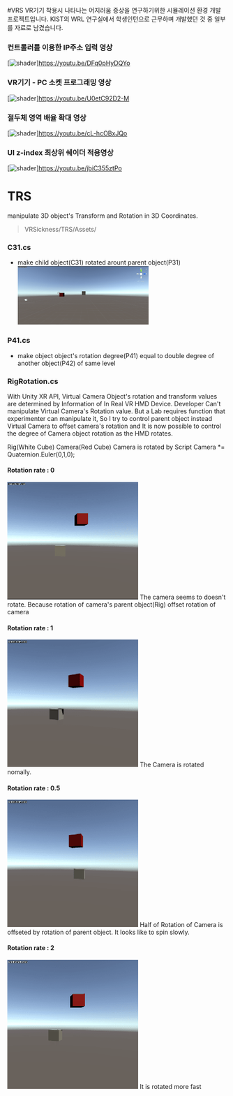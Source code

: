 #VRS
VR기기 착용시 나타나는 어지러움 증상을 연구하기위한 시뮬레이션 환경 개발 프로젝트입니다.
KIST의 WRL 연구실에서 학생인턴으로 근무하며 개발했던 것 중 일부를 자료로 남겼습니다.

### 컨트롤러를 이용한 IP주소 입력 영상  
[![shader](https://youtu.be/DFq0pHyDQYo/0.jpg)]https://youtu.be/DFq0pHyDQYo  
### VR기기 - PC 소켓 프로그래밍 영상  
[![shader](https://youtu.be/U0etC92D2-M/0.jpg)]https://youtu.be/U0etC92D2-M  
### 절두체 영역 배율 확대 영상  
[![shader](https://youtu.be/cL-hcOBxJQo/0.jpg)]https://youtu.be/cL-hcOBxJQo  
### UI z-index 최상위 쉐이더 적용영상  
[![shader](https://youtu.be/jbiC355ztPo/0.jpg)]https://youtu.be/jbiC355ztPo  


# TRS
manipulate 3D object's Transform and Rotation in 3D Coordinates.

> VRSickness/TRS/Assets/

### C31.cs  
* make child object(C31) rotated arount parent object(P31)  
	<img src = "Res/C31.gif" width = "300"/>
    
### P41.cs
* make object object's rotation degree(P41) equal to double degree of another object(P42) of same level

### RigRotation.cs  
 With Unity XR API, Virtual Camera Object's rotation and transform values are determined by Information of In Real VR HMD Device. Developer Can't manipulate Virtual Camera's Rotation value. But a Lab requires function that experimenter can manipulate it, So I try to control parent object instead Virtual Camera to offset camera's rotation and It is now possible to control the degree of Camera object rotation as the HMD rotates.

Rig(White Cube)
	Camera(Red Cube)
Camera is rotated by Script
	Camera *= Quaternion.Euler(0,1,0);
#### Rotation rate : 0
<img src = "Res/RigRotation_0.gif" width = "300" />
The camera seems to doesn't rotate. Because rotation of camera's parent object(Rig) offset rotation of camera


#### Rotation rate : 1
<img src = "Res/RigRotation_1.gif" width = "300" />
The Camera is rotated nomally.

#### Rotation rate : 0.5
<img src = "Res/RigRotation_05.gif" width = "300" />
Half of Rotation of Camera is offseted by rotation of parent object. It looks like to spin slowly.

#### Rotation rate : 2
 <img src = "Res/RigRotation_2.gif" width = "300" />
 It is rotated more fast

 
 